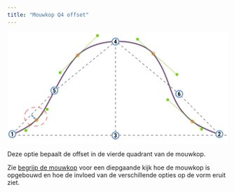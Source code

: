 ```yaml
---
title: "Mouwkop Q4 offset"
---
```


![De compensatie in het vierde kwartaal van de mouwkop](./sleevecapq4offset.svg)

Deze optie bepaalt de offset in de vierde quadrant van de mouwkop.

<Tip>

Zie [begrijp de mouwkop](/docs/patterns/brian/options#understanding-the-sleevecap) voor een diepgaande
kijk hoe de mouwkop is opgebouwd en hoe de invloed van de verschillende opties op de vorm eruit ziet.

</Tip>




